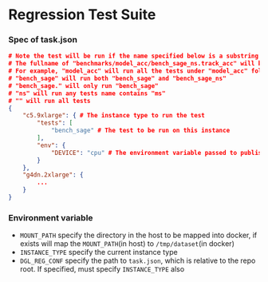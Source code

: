 Regression Test Suite
========================

### Spec of task.json
```json
# Note the test will be run if the name specified below is a substring of the full test name.
# The fullname of "benchmarks/model_acc/bench_sage_ns.track_acc" will be "model_acc.bench_sage_ns.track_acc". Test will be run if it contains any keyword.
# For example, "model_acc" will run all the tests under "model_acc" folder
# "bench_sage" will run both "bench_sage" and "bench_sage_ns"
# "bench_sage." will only run "bench_sage"
# "ns" will run any tests name contains "ms"
# "" will run all tests
{
    "c5.9xlarge": { # The instance type to run the test
        "tests": [
            "bench_sage" # The test to be run on this instance
        ],
        "env": {
            "DEVICE": "cpu" # The environment variable passed to publish.sh
        }
    },
    "g4dn.2xlarge": {
        ...
    }
}
```


### Environment variable
- `MOUNT_PATH` specify the directory in the host to be mapped into docker, if exists will map the `MOUNT_PATH`(in host) to `/tmp/dataset`(in docker)
- `INSTANCE_TYPE` specify the current instance type
- `DGL_REG_CONF` specify the path to `task.json`, which is relative to the repo root. If specified, must specify `INSTANCE_TYPE` also